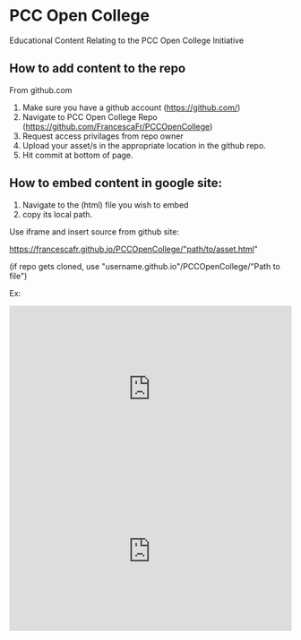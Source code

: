 # PCC Open College
Educational Content Relating to the PCC Open College Initiative


## How to add content to the repo

From github.com 
1. Make sure you have a github account (https://github.com/)
2. Navigate to PCC Open College Repo (https://github.com/FrancescaFr/PCCOpenCollege)
3. Request access privilages from repo owner
4. Upload your asset/s in the appropriate location in the github repo. 
2. Hit commit at bottom of page.

## How to embed content in google site:

1. Navigate to the (html) file you wish to embed
2. copy its local path.

Use iframe and insert source from github site: 

https://francescafr.github.io/PCCOpenCollege/"path/to/asset.html"

(if repo gets cloned, use "username.github.io"/PCCOpenCollege/"Path to file")

Ex:
<CODE><div style="width:100%; padding-bottom:56.25%; position:relative;"><iframe src="https://francescafr.github.io/PCCOpenCollege/path/to/asset.html" style="position:absolute; top:0px; left:0px; width:100%; height:100%; border: none; overflow: hidden;"></iframe>
</div></CODE>
                                                                            
<div style="width:100%; padding-bottom:56.25%; position:relative;"><iframe src="https://francescafr.github.io/PCCOpenCollege/assets/example_course/module_1/interactives/millionaire-quiz-game/tutorial.html" style="position:absolute; top:0px; left:0px; width:100%; height:100%; border: none; overflow: hidden;"></iframe>
</div>

